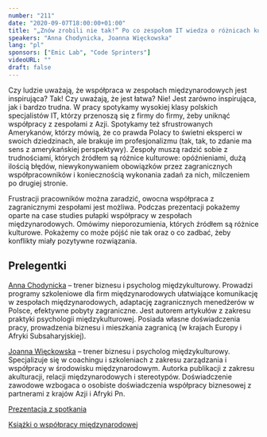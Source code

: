 ```yaml
---
number: "211"
date: "2020-09-07T18:00:00+01:00"
title: "„Znów zrobili nie tak!” Po co zespołom IT wiedza o różnicach kulturowych"
speakers: "Anna Chodynicka, Joanna Więckowska"
lang: "pl"
sponsors: ["Emic Lab", "Code Sprinters"]
videoURL: ""
draft: false
---
```


Czy ludzie uważają, że współpraca w zespołach międzynarodowych jest inspirująca? Tak! Czy uważają, że jest łatwa? Nie! Jest zarówno inspirująca, jak i bardzo trudna. W pracy spotykamy wysokiej klasy polskich specjalistów IT, którzy przenoszą się z firmy do firmy, żeby uniknąć współpracy z zespołami z Azji. Spotykamy też sfrustrowanych Amerykanów, którzy mówią, że co prawda Polacy to świetni eksperci w swoich dziedzinach, ale brakuje im profesjonalizmu (tak, tak, to zdanie ma sens z amerykańskiej perspektywy).
Zespoły muszą radzić sobie z trudnościami, których źródłem są różnice kulturowe: opóźnieniami, dużą ilością błędów, niewykonywaniem obowiązków przez zagranicznych współpracowników i koniecznością wykonania zadań za nich, milczeniem po drugiej stronie.

Frustracji pracowników można zaradzić, owocna współpraca z zagranicznymi zespołami jest możliwa. Podczas prezentacji pokażemy oparte na case studies pułapki współpracy w zespołach międzynarodowych. Omówimy nieporozumienia, których źródłem są różnice kulturowe. Pokażemy co może pójść nie tak oraz o co zadbać, żeby konflikty miały pozytywne rozwiązania.

## Prelegentki

<a href="https://www.linkedin.com/in/anna-chodynicka/" target="_blank">Anna Chodynicka</a> – trener biznesu i psycholog międzykulturowy. Prowadzi programy szkoleniowe dla firm międzynarodowych ułatwiające komunikację w zespołach międzynarodowych, adaptację zagranicznych menedżerów w Polsce, efektywne pobyty zagraniczne. Jest autorem artykułów z zakresu praktyki psychologii międzykulturowej. Posiada własne doświadczenia pracy, prowadzenia biznesu i mieszkania zagranicą (w krajach Europy i Afryki Subsaharyjskiej).

<a href="https://www.linkedin.com/in/joannawieckowska/" target="_blank">Joanna Więckowska</a> – trener biznesu i psycholog międzykulturowy. Specjalizuje się w coachingu i szkoleniach z zakresu zarządzania i współpracy w środowisku międzynarodowym. Autorka publikacji z zakresu akulturacji, relacji międzynarodowych i stereotypów. Doświadczenie zawodowe wzbogaca o osobiste doświadczenia współpracy biznesowej z partnerami z krajów Azji i Afryki Pn.

<a href="prezentacja.pdf" target="_blank">Prezentacja z spotkania</a>

<a href="książki.pdf" target="_blank">Książki o współpracy międzynarodowej</a>
